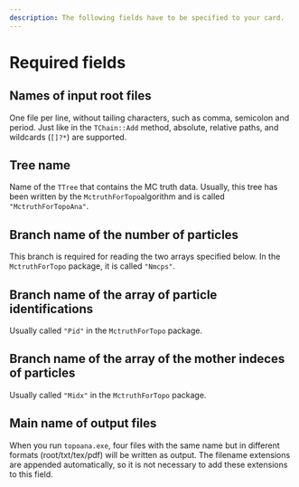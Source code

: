 ```yaml
---
description: The following fields have to be specified to your card.
---
```


# Required fields

## Names of input root files

One file per line, without tailing characters, such as comma, semicolon and period. Just like in the `TChain::Add` method, absolute, relative paths, and wildcards \(`[]?*`\) are supported.

## Tree name

Name of the `TTree` that contains the MC truth data. Usually, this tree has been written by the `MctruthForTopo`algorithm and is called `"MctruthForTopoAna"`.

## Branch name of the number of particles

This branch is required for reading the two arrays specified below. In the `MctruthForTopo` package, it is called `"Nmcps"`.

## Branch name of the array of particle identifications

Usually called `"Pid"` in the `MctruthForTopo` package.

## Branch name of the array of the mother indeces of particles

Usually called `"Midx"` in the `MctruthForTopo` package.

## Main name of output files

When you run `topoana.exe`, four files with the same name but in different formats \(root/txt/tex/pdf\) will be written as output. The filename extensions are appended automatically, so it is not necessary to add these extensions to this field.

